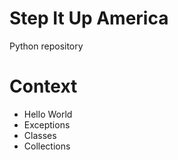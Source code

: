 # Step It Up America
Python repository

# Context
- Hello World
- Exceptions
- Classes
- Collections
